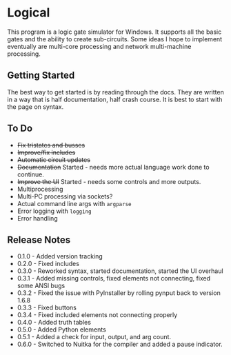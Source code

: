 # Logical

This program is a logic gate simulator for Windows. It supports all the basic gates and the ability to create sub-circuits. Some ideas I hope to implement eventually are multi-core processing and network multi-machine processing.

## Getting Started
The best way to get started is by reading through the docs. They are written in a way that is half documentation, half crash course. It is best to start with the page on syntax.

## To Do
* ~~Fix tristates and busses~~
* ~~Improve/fix includes~~
* ~~Automatic circuit updates~~
* ~~Documentation~~ Started - needs more actual language work done to continue.
* ~~Improve the UI~~ Started - needs some controls and more outputs.
* Multiprocessing
* Multi-PC processing via sockets?
* Actual command line args with `argparse`
* Error logging with `logging`
* Error handling

## Release Notes
* 0.1.0 - Added version tracking
* 0.2.0 - Fixed includes
* 0.3.0 - Reworked syntax, started documentation, started the UI overhaul
* 0.3.1 - Added missing controls, fixed elements not connecting, fixed some ANSI bugs
* 0.3.2 - Fixed the issue with PyInstaller by rolling pynput back to version 1.6.8
* 0.3.3 - Fixed buttons
* 0.3.4 - Fixed included elements not connecting properly
* 0.4.0 - Added truth tables
* 0.5.0 - Added Python elements
* 0.5.1 - Added a check for input, output, and arg count.
* 0.6.0 - Switched to Nuitka for the compiler and added a pause indicator.